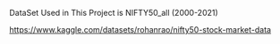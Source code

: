DataSet Used in This Project is NIFTY50_all (2000-2021)

https://www.kaggle.com/datasets/rohanrao/nifty50-stock-market-data
